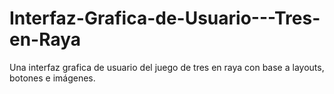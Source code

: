 # Interfaz-Grafica-de-Usuario---Tres-en-Raya
Una interfaz grafica de usuario del juego de tres en raya con base a layouts, botones e imágenes. 
